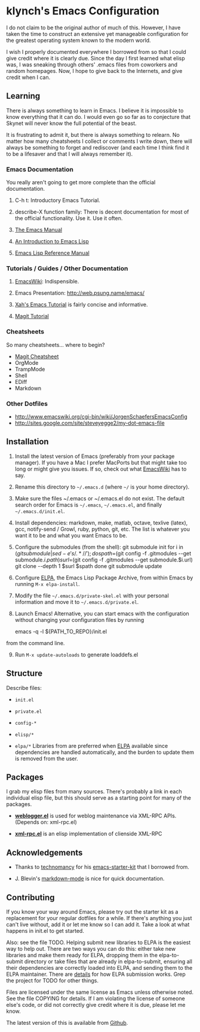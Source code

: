 # klynch's Emacs Configuration

I do not claim to be the original author of much of this. However, I have taken
the time to construct an extensive yet manageable configuration for the
greatest operating system known to the modern world.

I wish I properly documented everywhere I borrowed from so that I could give
credit where it is clearly due. Since the day I first learned what elisp was, I
was sneaking through others' .emacs files from coworkers and random
homepages. Now, I hope to give back to the Internets, and give credit when I
can.


## Learning

There is always something to learn in Emacs. I believe it is impossible to know
everything that it can do. I would even go so far as to conjecture that Skynet
will never know the full potential of the beast.

It is frustrating to admit it, but there is always something to relearn. No
matter how many cheatsheets I collect or comments I write down, there will
always be something to forget and rediscover (and each time I think find it to
be a lifesaver and that I will always remember it).


### Emacs Documentation

You really aren't going to get more complete than the official documentation.

1. C-h t: Introductory Emacs Tutorial.

2. describe-X function family: There is decent documentation for most of the
official functionality. Use it. Use it often.

3. [The Emacs Manual](http://www.gnu.org/software/emacs/manual/emacs.html)

4. [An Introduction to Emacs Lisp](http://www.gnu.org/software/emacs/emacs-lisp-intro/)

5. [Emacs Lisp Reference Manual](http://www.gnu.org/software/emacs/manual/html_node/elisp/index.html)

### Tutorials / Guides / Other Documentation

1. [EmacsWiki](http://emacswiki.org): Indispensible.

2. Emacs Presentation: http://web.psung.name/emacs/

3. [Xah's Emacs Tutorial](http://xahlee.org/emacs/emacs.html) is fairly concise
and informative.

4. [Magit Tutorial](http://philjackson.github.com/magit/magit.html)


### Cheatsheets

So many cheatsheets... where to begin?

* [Magit Cheatsheet](http://daemianmack.com/magit-cheatsheet.html)
* OrgMode
* TrampMode
* Shell
* EDiff
* Markdown


### Other Dotfiles

* http://www.emacswiki.org/cgi-bin/wiki/JorgenSchaefersEmacsConfig
* http://sites.google.com/site/steveyegge2/my-dot-emacs-file


## Installation

1. Install the latest version of Emacs (preferably from your package
manager). If you have a Mac I prefer MacPorts but that might take too long or
might give you issues. If so, check out what
[EmacsWiki](http://www.emacswiki.org/emacs/EmacsForMacOS) has to say.

2. Rename this directory to `~/.emacs.d` (where `~/` is your home directory).

3. Make sure the files ~/.emacs or ~/.emacs.el do not exist. The default search
order for Emacs is `~/.emacs`, `~/.emacs.el`, and finally `~/.emacs.d/init.el`.

4. Install dependencies: markdown, make, matlab, octave, texlive (latex), gcc,
notify-send / Growl, ruby, python, git, etc. The list is whatever you want it to be
and what you want Emacs to be.

5. Configure the submodules (from the shell):
    git submodule init
    for i in $(git submodule | sed -e 's/.* //'); do
		spath=$(git config -f .gitmodules --get submodule.$i.path)
    surl=$(git config -f .gitmodules --get submodule.$i.url)
    git clone --depth 1 $surl $spath
		done
		git submodule update

6. Configure [ELPA][], the Emacs Lisp Package Archive, from within Emacs by
running `M-x elpa-install`.

7. Modify the file `~/.emacs.d/private-skel.el` with your personal information
and move it to `~/.emacs.d/private.el`.

8. Launch Emacs! Alternative, you can start emacs with the configuration
without changing your configuration files by running

    emacs -q -l ${PATH_TO_REPO}/init.el

from the command line.

9. Run `M-x update-autoloads` to generate loaddefs.el

## Structure

Describe files:

* `init.el`
* `private.el`
* `config-*`
* `elisp/*`

* `elpa/*` Libraries from are preferred when [ELPA][] available
since dependencies are handled automatically, and the burden to update them is
removed from the user.

## Packages

I grab my elisp files from many sources. There's probably a link in each
individual elisp file, but this should serve as a starting point for many of
the packages.

* __[weblogger.el](https://launchpad.net/weblogger-el)__ is used for weblog
  maintenance via XML-RPC APIs. (Depends on: xml-rpc.el)

* __[xml-rpc.el](https://launchpad.net/xml-rpc-el)__ is an elisp implementation
  of clienside XML-RPC


## Acknowledgements

* Thanks to [technomancy][] for his [emacs-starter-kit][] that I borrowed from.

* J. Blevin's [markdown-mode](http://jblevins.org/projects/markdown-mode/) is
nice for quick documentation.




## Contributing

If you know your way around Emacs, please try out the starter kit as a
replacement for your regular dotfiles for a while. If there's anything you just
can't live without, add it or let me know so I can add it. Take a look at what
happens in init.el to get started.

Also: see the file TODO. Helping submit new libraries to ELPA is the easiest
way to help out. There are two ways you can do this: either take new libraries
and make them ready for ELPA, dropping them in the elpa-to-submit directory or
take files that are already in elpa-to-submit, ensuring all their dependencies
are correctly loaded into ELPA, and sending them to the ELPA maintainer. There
are [details][ELPA-upload] for how ELPA submission works. Grep the project for
TODO for other things.

Files are licensed under the same license as Emacs unless otherwise noted. See
the file COPYING for details. If I am violating the license of someone else's
code, or did not correctly give credit where it is due, please let me know.

The latest version of this is available from [Github][gitlink].

[technomancy]: http://github.com/technomancy/
[emacs-starter-kit]: http://github.com/technomancy/emacs-starter-kit/
[ELPA]: http://tromey.com/elpa/
[ELPA-upload]: http://tromey.com/elpa/upload.html
[gitlink]: http://github.com/klynch/emacs.d/
